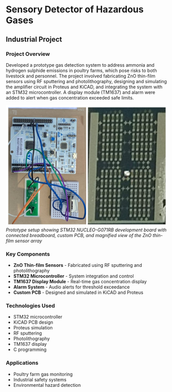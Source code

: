 # Sensory Detector of Hazardous Gases
## Industrial Project

### Project Overview
Developed a prototype gas detection system to address ammonia and hydrogen sulphide emissions in poultry farms, which pose risks to both livestock and personnel. The project involved fabricating ZnO thin-film sensors using RF sputtering and photolithography, designing and simulating the amplifier circuit in Proteus and KiCAD, and integrating the system with an STM32 microcontroller. A display module (TM1637) and alarm were added to alert when gas concentration exceeded safe limits.

![Gas Sensor Prototype](Prototype.jpg)
*Prototype setup showing STM32 NUCLEO-G071RB development board with connected breadboard, custom PCB, and magnified view of the ZnO thin-film sensor array*

### Key Components
- **ZnO Thin-film Sensors** - Fabricated using RF sputtering and photolithography
- **STM32 Microcontroller** - System integration and control
- **TM1637 Display Module** - Real-time gas concentration display
- **Alarm System** - Audio alerts for threshold exceedance
- **Custom PCB** - Designed and simulated in KiCAD and Proteus

### Technologies Used
- STM32 microcontroller
- KiCAD PCB design
- Proteus simulation
- RF sputtering
- Photolithography
- TM1637 display
- C programming

### Applications
- Poultry farm gas monitoring
- Industrial safety systems
- Environmental hazard detection
